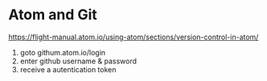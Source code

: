 # Atom and Git

https://flight-manual.atom.io/using-atom/sections/version-control-in-atom/

1. goto githum.atom.io/login
1. enter github username & password
1. receive a autentication token
